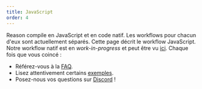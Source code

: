 ```yaml
---
title: JavaScript
order: 4
---
```


Reason compile en JavaScript et en code natif. Les workflows pour chacun d'eux sont actuellement séparés. Cette page décrit le workflow JavaScript. Notre workflow natif est en *work-in-progress* et peut être vu [ici](./native). Chaque fois que vous coincé :
- Référez-vous à la [FAQ](/community/faq).
- Lisez attentivement certains [exemples](/community/examples).
- Posez-nous vos questions sur [Discord](https://discord.gg/reasonml) !
